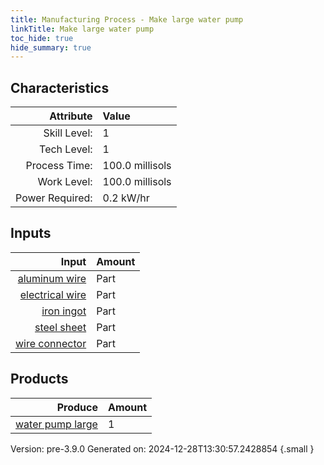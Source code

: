 ```yaml
---
title: Manufacturing Process - Make large water pump
linkTitle: Make large water pump
toc_hide: true
hide_summary: true
---
```



## Characteristics

| Attribute      | Value |
|--------:|:------|
|Skill Level:|1|
|Tech Level:|1|
|Process Time:|100.0 millisols|
|Work Level:|100.0 millisols|
|Power Required:|0.2 kW/hr|

## Inputs

| Input      | Amount |
|--------:|:------|
|[aluminum wire](/docs/definitions/part/aluminum-wire)|Part|5|
|[electrical wire](/docs/definitions/part/electrical-wire)|Part|10|
|[iron ingot](/docs/definitions/part/iron-ingot)|Part|2|
|[steel sheet](/docs/definitions/part/steel-sheet)|Part|2|
|[wire connector](/docs/definitions/part/wire-connector)|Part|10|

## Products


| Produce      | Amount |
|--------:|:------|
|[water pump large](/docs/definitions/part/water-pump-large)|1|


Version: pre-3.9.0 Generated on: 2024-12-28T13:30:57.2428854
{.small }

